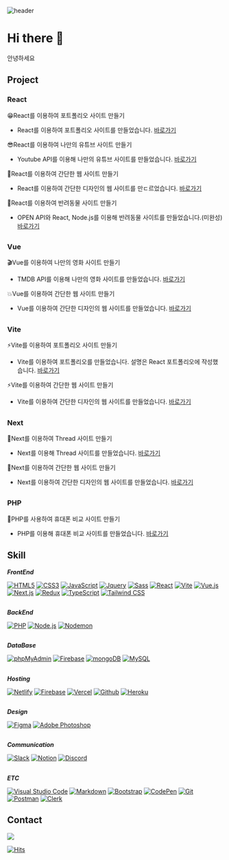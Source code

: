  ![header](https://capsule-render.vercel.app/api?type=soft&color=gradient&height=300&section=header&text=Welcome%20to%20Rlan's%20github&animation=blinking&fontSize=64)

# Hi there 👋
안녕하세요

## Project
### React
😁React를 이용하여 포트폴리오 사이트 만들기
- React를 이용하여 포트폴리오 사이트를 만들었습니다. [바로가기](https://github.com/rlanrid/react-portfolio)   

😎React를 이용하여 나만의 유튜브 사이트 만들기
- Youtube API를 이용해 나만의 유튜브 사이트를 만들었습니다. [바로가기](https://github.com/rlanrid/youtube-project2023)   

🐌React를 이용하여 간단한 웹 사이트 만들기
- React를 이용하여 간단한 디자인의 웹 사이트를 만ㄷ르었습니다. [바로가기](https://github.com/rlanrid/react-project2023)   

🐶React를 이용하여 반려동물 사이트 만들기
- OPEN API와 React, Node.js를 이용해 반려동물 사이트를 만들었습니다.(미완성) [바로가기](https://github.com/rlanrid/project-petpar) 

##

### Vue
🎬Vue를 이용하여 나만의 영화 사이트 만들기
- TMDB API를 이용해 나만의 영화 사이트를 만들었습니다. [바로가기](https://github.com/rlanrid/movie-project2023)   

💥Vue를 이용하여 간단한 웹 사이트 만들기
- Vue를 이용하여 간단한 디자인의 웹 사이트를 만들었습니다. [바로가기](https://github.com/rlanrid/react-project2023) 

##

### Vite
⚡Vite를 이용하여 포트폴리오 사이트 만들기
- Vite를 이용하여 포트폴리오를 만들었습니다. 설명은 React 포트폴리오에 작성했습니다. [바로가기](https://github.com/rlanrid/vite-portfolio)   

⚡Vite를 이용하여 간단한 웹 사이트 만들기
- Vite를 이용하여 간단한 디자인의 웹 사이트를 만들었습니다. [바로가기](https://github.com/rlanrid/vite-project2023) 

##

### Next
💬Next를 이용하여 Thread 사이트 만들기
- Next를 이용해 Thread 사이트를 만들었습니다. [바로가기](https://github.com/rlanrid/thread-portfolio)   

🚩Next를 이용하여 간단한 웹 사이트 만들기
- Next를 이용하여 간단한 디자인의 웹 사이트를 만들었습니다. [바로가기](https://github.com/rlanrid/next-project2023) 

##

### PHP
📱PHP를 사용하여 휴대폰 비교 사이트 만들기
- PHP를 이용해 휴대폰 비교 사이트를 만들었습니다. [바로가기](https://github.com/rlanrid/TrendDevice)   



## Skill
***FrontEnd***
<div>
    <a href="#"><img alt="HTML5" src="https://img.shields.io/badge/HTML5-E34F26?logo=HTML5&logoColor=white"></a>
    <a href="#"><img alt="CSS3" src="https://img.shields.io/badge/CSS3-1572B6?logo=CSS3&logoColor=white"></a>
    <a href="#"><img alt="JavaScript" src="https://img.shields.io/badge/JavaScript-F7DF1E?style=flat&logo=JavaScript&logoColor=white"></a>
    <a href="#"><img alt="Jquery" src="https://img.shields.io/badge/Jquery-0769AD?style=flat&logo=Jquery&logoColor=white"></a>
    <a href="#"><img alt="Sass" src="https://img.shields.io/badge/Sass-CC6699?style=flat&logo=Sass&logoColor=white"></a>
    <a href="#"><img alt="React" src="https://img.shields.io/badge/React-61DAFB?style=flat&logo=React&logoColor=white"></a>
    <a href="#"><img alt="Vite" src="https://img.shields.io/badge/Vite-646CFF?style=flat&logo=Vite&logoColor=white"></a>
    <a href="#"><img alt="Vue.js" src="https://img.shields.io/badge/Vue.js-4FC08D?style=flat&logo=Vue.js&logoColor=white"></a>
    <a href="#"><img alt="Next.js" src="https://img.shields.io/badge/Next.js-000000?style=flat&logo=Next.js&logoColor=white"></a>
    <a href="#"><img alt="Redux" src="https://img.shields.io/badge/Redux-764ABC?style=flat&logo=Redux&logoColor=white"></a>
    <a href="#"><img alt="TypeScript" src="https://img.shields.io/badge/TypeScript-3178C6?logo=TypeScript&logoColor=white"></a>
    <a href="#"><img alt="Tailwind CSS" src="https://img.shields.io/badge/Tailwind CSS-06B6D4?logo=Tailwind CSS&logoColor=white"></a>
</div>

##

***BackEnd***
<div>
    <a href="#"><img alt="PHP" src="https://img.shields.io/badge/PHP-777BB4?logo=PHP&logoColor=white"></a>
    <a href="#"><img alt="Node.js" src="https://img.shields.io/badge/Node.js-339933?logo=Node.js&logoColor=white"></a>
    <a href="#"><img alt="Nodemon" src="https://img.shields.io/badge/Nodemon-76D04B?logo=Nodemon&logoColor=white"></a>
</div>

##

***DataBase***
<div>
    <a href="#"><img alt="phpMyAdmin" src="https://img.shields.io/badge/phpMyAdmin-6C78AF?style=flat&logo=phpMyAdmin&logoColor=white"></a>
    <a href="#"><img alt="Firebase" src="https://img.shields.io/badge/Firebase-FFCA28?style=flat&logo=Firebase&logoColor=white"></a>
    <a href="#"><img alt="mongoDB" src="https://img.shields.io/badge/mongoDB-47A248?style=flat&logo=mongoDB&logoColor=white"></a>
    <a href="#"><img alt="MySQL" src="https://img.shields.io/badge/MySQL-4479A1?style=flat&logo=MySQL&logoColor=white"></a>
</div>

##

***Hosting***
<div>
    <a href="#"><img alt="Netlify" src="https://img.shields.io/badge/Netlify-00C7B7?style=flat&logo=Netlify&logoColor=white"></a>
    <a href="#"><img alt="Firebase" src="https://img.shields.io/badge/Firebase-FFCA28?style=flat&logo=Firebase&logoColor=white"></a>
    <a href="#"><img alt="Vercel" src="https://img.shields.io/badge/Vercel-000000?style=flat&logo=Vercel&logoColor=white"></a>
    <a href="#"><img alt="Github" src="https://img.shields.io/badge/Github-181717?style=flat&logo=Github&logoColor=white"></a>
    <a href="#"><img alt="Heroku" src="https://img.shields.io/badge/Heroku-430098?style=flat&logo=Heroku&logoColor=white"></a>
</div>

##

***Design***
<div>
    <a href="#"><img alt="Figma" src="https://img.shields.io/badge/Figma-F24E1E?style=flat&logo=Figma&logoColor=white"></a>
    <a href="#"><img alt="Adobe Photoshop" src="https://img.shields.io/badge/Adobe Photoshop-31A8FF?style=flat&logo=Adobe Photoshop&logoColor=white"></a>
</div>

##

***Communication***
<div>
    <a href="#"><img alt="Slack" src="https://img.shields.io/badge/Slack-4A154B?style=flat&logo=Slack&logoColor=white"></a>
    <a href="#"><img alt="Notion" src="https://img.shields.io/badge/Notion-000000?style=flat&logo=Notion&logoColor=white"></a>
    <a href="#"><img alt="Discord" src="https://img.shields.io/badge/Discord-5865F2?style=flat&logo=Discord&logoColor=white"></a>
</div>

##

***ETC***
<div>
    <a href="#"><img alt="Visual Studio Code" src="https://img.shields.io/badge/Visual Studio Code-007ACC?logo=Visual Studio Code&logoColor=white"></a>
    <a href="#"><img alt="Markdown" src="https://img.shields.io/badge/Markdown-000?logo=Markdown&logoColor=white"></a>
    <a href="#"><img alt="Bootstrap" src="https://img.shields.io/badge/Bootstrap-7952B3?logo=Bootstrap&logoColor=white"></a>
    <a href="#"><img alt="CodePen" src="https://img.shields.io/badge/CodePen-000?logo=CodePen&logoColor=white"></a>
    <a href="#"><img alt="Git" src="https://img.shields.io/badge/Git-F05032?logo=Git&logoColor=white"></a>
    <a href="#"><img alt="Postman" src="https://img.shields.io/badge/Postman-FF6C37?logo=Postman&logoColor=white"></a>
    <a href="#"><img alt="Clerk" src="https://img.shields.io/badge/Clerk-6C47FF?logo=Clerk&logoColor=white"></a>
</div>

## Contact
<div>
    <a href="mailto:rladnrider77@gmail.com">
        <img src="https://img.shields.io/badge/
        Gmail-EA4335?style=for-the-badge&logo=Gmail&logoColor=white"> 
    </a>
</div>


[![Hits](https://hits.seeyoufarm.com/api/count/incr/badge.svg?url=https%3A%2F%2Fgithub.com%2Frlanrid&count_bg=%23A8ACA6&title_bg=%23555555&icon=latex.svg&icon_color=%23000000&title=hits&edge_flat=false)](https://hits.seeyoufarm.com)
